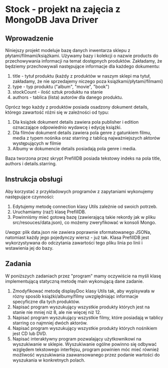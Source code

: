 # Stock - projekt na zajęcia z MongoDB Java Driver
## Wprowadzenie
Niniejszy projekt modeluje bazę danych inwentarza sklepu z płytami/filmami/książkami. Używamy bazy i kolekcji o nazwie products
do przechowywania informacji na temat dostępnych produktów. Zakładamy, że będziemy przechowywali następujące informacje dla
każdego dokumentu:
1. title - tytuł produktu (każdy z produktów w naszym sklepi ma tytuł, zakładamy, że nie sprzedajemy niczego poza 
książkami/płytami/filmami)
2. type - typ produktu ("album", "movie", "book")
3. stockCount - ilość sztuk produktu na stanie
4. authors - tablica (lista) autorów dla danego produktu.

Oprócz tego każdy z produktów posiada osadzony dokument details, którego zawartość różni się w zależności od typu:
1. Dla książek dokument details zawiera pola publisher i edition oznaczające odpowiednio wydawcę i edycję książki.
2. Dla filmów dokument details zawiera pola genre z gatunkiem filmu, media z typem nośnika oraz starring z tablicą najważniejszych
aktorów występujących w filmie
2. Albumy w dokumencie details posiadają pola genre i media.

Baza tworzona przez skrypt PrefillDB posiada tekstowy indeks na pola title, authors i details.starring.

## Instrukcja obsługi
Aby korzystać z przykładowych programów z zapytaniami wykonujemy następujące czynności:
1. Edytujemy metodę connection klasy Utils zależnie od swoich potrzeb.
2. Uruchamiamy (raz!) klasę PrefillDB.
3. Powinniśmy mieć gotową bazę (zawierającą takie rekordy jak w pliku src/resouces/data.json), co możemy zweryfikować w konsoli
Mongo.

*Uwaga:* plik data.json nie zawiera poprawnie sformatowanego JSONa, natomiast każdy jego pojedynczy wiersz - już tak. Klasa
PrefillDB jest wykorzystywana do odczytania zawartości tego pliku linia po linii i wstawienia jej do bazy.

## Zadania
W poniższych zadaniach przez "program" mamy oczywiście na myśli klasę implementującą statyczną metodę main wykonującą dane
zadanie.
1. Zmodyfikować metodę displayDoc klasy Utils tak, aby wypisywała w rózny sposób książki/albumy/filmy uwzględniając informacje
specyficzne dla tych produktów.
2. Napisać program wyszukujący wszystkie produkty których jest na stanie nie mniej niż 8, ale nie więcej niż 12.
3. Napisać program wyszukujący wszystkie filmy, które posiadają w tablicy starring co najmniej dwóch aktorów.
4. Napisać program wyszukujący wszystkie produkty których nośnikiem jest CD lub DVD.
5. Napisać interaktywny program pozwalający użytkownikowi na wyszukiwanie w sklepie. Wyszukiwanie ogólne powinno się odbywać
względem tekstowego interfejsu, program powinien móc mieć również możliwość wyszukiwania zaawansowanego przez podanie wartości
do wyszukania w konkretnych polach.
